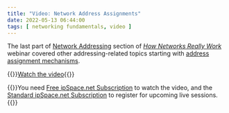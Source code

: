```yaml
---
title: "Video: Network Address Assignments"
date: 2022-05-13 06:44:00
tags: [ networking fundamentals, video ]
---
```

The last part of [Network Addressing](https://my.ipspace.net/bin/list?id=Net101#ADDR) section of _[How Networks Really Work](https://www.ipspace.net/How_Networks_Really_Work)_ webinar covered other addressing-related topics starting with [address assignment mechanisms](https://my.ipspace.net/bin/get/Net101/NA4.1%20-%20Address%20Assignments.mp4?doccode=Net101).

{{<jump>}}[Watch the video](https://my.ipspace.net/bin/get/Net101/NA4.1%20-%20Address%20Assignments.mp4?doccode=Net101){{</jump>}}

{{<note free>}}You need [Free ipSpace.net Subscription](https://www.ipspace.net/Subscription/Free) to watch the video, and the [Standard ipSpace.net Subscription](https://www.ipspace.net/Subscription/) to register for upcoming live sessions.{{</note>}}
